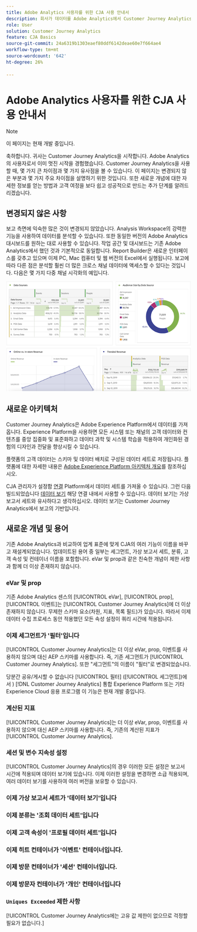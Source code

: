```yaml
---
title: Adobe Analytics 사용자를 위한 CJA 사용 안내서
description: 회사가 데이터를 Adobe Analytics에서 Customer Journey Analytics으로 이동할 때 사용자의 관점에서 고려해야 할 사항
role: User
solution: Customer Journey Analytics
feature: CJA Basics
source-git-commit: 24a6319b1303eaef80ddf6142deae60e7f664ae4
workflow-type: tm+mt
source-wordcount: '642'
ht-degree: 26%

---
```



# Adobe Analytics 사용자를 위한 CJA 사용 안내서

>[!NOTE]
>
>이 페이지는 현재 개발 중입니다.

축하합니다. 귀사는 Customer Journey Analytics을 시작합니다. Adobe Analytics의 사용자로서 이미 멋진 시작을 경험했습니다. Customer Journey Analytics을 사용할 때, 몇 가지 큰 차이점과 몇 가지 유사점을 볼 수 있습니다. 이 페이지는 변경되지 않은 부분과 몇 가지 주요 차이점을 설명하기 위한 것입니다. 또한 새로운 개념에 대한 자세한 정보를 얻는 방법과 고객 여정을 보다 쉽고 성공적으로 만드는 추가 단계를 알려드리겠습니다.

## 변경되지 않은 사항

보고 측면에 익숙한 많은 것이 변경되지 않았습니다. Analysis Workspace의 강력한 기능을 사용하여 데이터를 분석할 수 있습니다. 또한 동일한 버전의 Adobe Analytics 대시보드를 원하는 대로 사용할 수 있습니다. 작업 공간 및 대시보드는 기존 Adobe Analytics에서 했던 것과 기본적으로 동일합니다. Report Builder은 새로운 인터페이스를 갖추고 있으며 이제 PC, Mac 컴퓨터 및 웹 버전의 Excel에서 실행됩니다. 보고에 따라 다른 점은 분석할 훨씬 더 많은 크로스 채널 데이터에 액세스할 수 있다는 것입니다. 다음은 몇 가지 다중 채널 시각화의 예입니다.

![다중 채널](assets/cross-channel.png)

## 새로운 아키텍처

Customer Journey Analytics은 Adobe Experience Platform에서 데이터를 가져옵니다. Experience Platform을 사용하면 모든 시스템 또는 채널의 고객 데이터와 컨텐츠를 중앙 집중화 및 표준화하고 데이터 과학 및 시스템 학습을 적용하여 개인화된 경험의 디자인과 전달을 향상시킬 수 있습니다.

플랫폼의 고객 데이터는 스키마 및 데이터 배치로 구성된 데이터 세트로 저장됩니다. 플랫폼에 대한 자세한 내용은 [Adobe Experience Platform 아키텍처 개요](https://experienceleague.adobe.com/docs/platform-learn/tutorials/intro-to-platform/basic-architecture.html?lang=ko)를 참조하십시오.

CJA 관리자가 설정함 [연결](/help/connections/create-connection.md) Platform에서 데이터 세트를 가져올 수 있습니다. 그런 다음 빌드되었습니다 [데이터 보기](/help/data-views/data-views.md) 해당 연결 내에서 사용할 수 있습니다. 데이터 보기는 가상 보고서 세트와 유사하다고 생각하십시오. 데이터 보기는 Customer Journey Analytics에서 보고의 기반입니다.

## 새로운 개념 및 용어

기존 Adobe Analytics과 비교하여 업계 표준에 맞게 CJA의 여러 기능이 이름을 바꾸고 재설계되었습니다. 업데이트된 용어 중 일부는 세그먼트, 가상 보고서 세트, 분류, 고객 속성 및 컨테이너 이름을 포함합니다. eVar 및 prop과 같은 친숙한 개념이 제한 사항과 함께 더 이상 존재하지 않습니다.

### eVar 및 prop

기존 Adobe Analytics 센스의 [!UICONTROL eVar], [!UICONTROL prop], [!UICONTROL 이벤트]는 [!UICONTROL Customer Journey Analytics]에 더 이상 존재하지 않습니다. 무제한 스키마 요소(차원, 지표, 목록 필드)가 있습니다. 따라서 이제 데이터 수집 프로세스 동안 적용했던 모든 속성 설정이 쿼리 시간에 적용됩니다.

### 이제 세그먼트가 &#39;필터&#39;입니다

[!UICONTROL Customer Journey Analytics]는 더 이상 eVar, prop, 이벤트를 사용하지 않으며 대신 AEP 스키마를 사용합니다. 즉, 기존 세그먼트가 [!UICONTROL Customer Journey Analytics]. 또한 &quot;세그먼트&quot;의 이름이 &quot;필터&quot;로 변경되었습니다.

당분간 공유/게시할 수 없습니다 [!UICONTROL 필터] ([!UICONTROL 세그먼트])에서 ) [!DNL Customer Journey Analytics] 통합 Experience Platform 또는 기타 Experience Cloud 응용 프로그램 이 기능은 현재 개발 중입니다.

### 계산된 지표

[!UICONTROL Customer Journey Analytics]는 더 이상 eVar, prop, 이벤트를 사용하지 않으며 대신 AEP 스키마를 사용합니다. 즉, 기존의 계산된 지표가 [!UICONTROL Customer Journey Analytics].

### 세션 및 변수 지속성 설정

[!UICONTROL Customer Journey Analytics]의 경우 이러한 모든 설정은 보고서 시간에 적용되며 데이터 보기에 있습니다. 이제 이러한 설정을 변경하면 소급 적용되며, 여러 데이터 보기를 사용하여 여러 버전을 보유할 수 있습니다.

### 이제 가상 보고서 세트가 &#39;데이터 보기&#39;입니다



### 이제 분류는 &#39;조회 데이터 세트&#39;입니다

### 이제 고객 속성이 &#39;프로필 데이터 세트&#39;입니다


### 이제 히트 컨테이너가 &#39;이벤트&#39; 컨테이너입니다.

### 이제 방문 컨테이너가 &#39;세션&#39; 컨테이너입니다.

### 이제 방문자 컨테이너가 &#39;개인&#39; 컨테이너입니다

### `Uniques Exceeded` 제한 사항

[!UICONTROL Customer Journey Analytics에는 고유 값 제한이 없으므로 걱정할 필요가 없습니다.]
